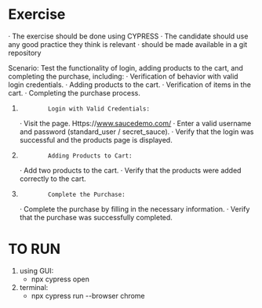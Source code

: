 # Exercise

· The exercise should be done using CYPRESS
· The candidate should use any good practice they think is relevant
· should be made available in a git repository

Scenario: Test the functionality of login, adding products to the cart, and completing the purchase, including:
· Verification of behavior with valid login credentials.
· Adding products to the cart.
· Verification of items in the cart.
· Completing the purchase process.

1.             Login with Valid Credentials:

    · Visit the page. Https://www.saucedemo.com/
    · Enter a valid username and password (standard_user / secret_sauce).
    · Verify that the login was successful and the products page is displayed.

2.             Adding Products to Cart:

    · Add two products to the cart.
    · Verify that the products were added correctly to the cart.

3.             Complete the Purchase:
    · Complete the purchase by filling in the necessary information.
    · Verify that the purchase was successfully completed.

# TO RUN

1. using GUI:
   - npx cypress open
2. terminal:
   - npx cypress run --browser chrome
